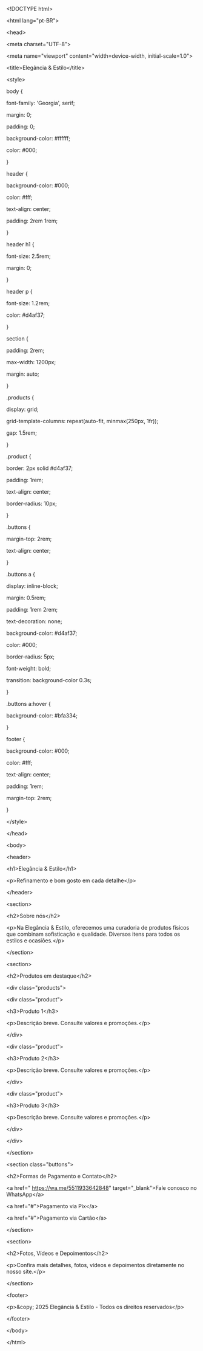 <p dir="auto">&lt;!DOCTYPE html&gt;</p><p dir="auto">&lt;html lang="pt-BR"&gt;</p><p dir="auto">&lt;head&gt;</p><p dir="auto">&lt;meta charset="UTF-8"&gt;</p><p dir="auto">&lt;meta name="viewport" content="width=device-width, initial-scale=1.0"&gt;</p><p dir="auto">&lt;title&gt;Elegância &amp; Estilo&lt;/title&gt;</p><p dir="auto">&lt;style&gt;</p><p dir="auto">body {</p><p dir="auto">font-family: 'Georgia', serif;</p><p dir="auto">margin: 0;</p><p dir="auto">padding: 0;</p><p dir="auto">background-color: #ffffff;</p><p dir="auto">color: #000;</p><p dir="auto">}</p><p dir="auto">header {</p><p dir="auto">background-color: #000;</p><p dir="auto">color: #fff;</p><p dir="auto">text-align: center;</p><p dir="auto">padding: 2rem 1rem;</p><p dir="auto">}</p><p dir="auto">header h1 {</p><p dir="auto">font-size: 2.5rem;</p><p dir="auto">margin: 0;</p><p dir="auto">}</p><p dir="auto">header p {</p><p dir="auto">font-size: 1.2rem;</p><p dir="auto">color: #d4af37;</p><p dir="auto">}</p><p dir="auto">section {</p><p dir="auto">padding: 2rem;</p><p dir="auto">max-width: 1200px;</p><p dir="auto">margin: auto;</p><p dir="auto">}</p><p dir="auto">.products {</p><p dir="auto">display: grid;</p><p dir="auto">grid-template-columns: repeat(auto-fit, minmax(250px, 1fr));</p><p dir="auto">gap: 1.5rem;</p><p dir="auto">}</p><p dir="auto">.product {</p><p dir="auto">border: 2px solid #d4af37;</p><p dir="auto">padding: 1rem;</p><p dir="auto">text-align: center;</p><p dir="auto">border-radius: 10px;</p><p dir="auto">}</p><p dir="auto">.buttons {</p><p dir="auto">margin-top: 2rem;</p><p dir="auto">text-align: center;</p><p dir="auto">}</p><p dir="auto">.buttons a {</p><p dir="auto">display: inline-block;</p><p dir="auto">margin: 0.5rem;</p><p dir="auto">padding: 1rem 2rem;</p><p dir="auto">text-decoration: none;</p><p dir="auto">background-color: #d4af37;</p><p dir="auto">color: #000;</p><p dir="auto">border-radius: 5px;</p><p dir="auto">font-weight: bold;</p><p dir="auto">transition: background-color 0.3s;</p><p dir="auto">}</p><p dir="auto">.buttons a:hover {</p><p dir="auto">background-color: #bfa334;</p><p dir="auto">}</p><p dir="auto">footer {</p><p dir="auto">background-color: #000;</p><p dir="auto">color: #fff;</p><p dir="auto">text-align: center;</p><p dir="auto">padding: 1rem;</p><p dir="auto">margin-top: 2rem;</p><p dir="auto">}</p><p dir="auto">&lt;/style&gt;</p><p dir="auto">&lt;/head&gt;</p><p dir="auto">&lt;body&gt;</p><p dir="auto">&lt;header&gt;</p><p dir="auto">&lt;h1&gt;Elegância &amp; Estilo&lt;/h1&gt;</p><p dir="auto">&lt;p&gt;Refinamento e bom gosto em cada detalhe&lt;/p&gt;</p><p dir="auto">&lt;/header&gt;</p><p dir="auto">&lt;section&gt;</p><p dir="auto">&lt;h2&gt;Sobre nós&lt;/h2&gt;</p><p dir="auto">&lt;p&gt;Na Elegância &amp; Estilo, oferecemos uma curadoria de produtos físicos que combinam sofisticação e qualidade. Diversos itens para todos os estilos e ocasiões.&lt;/p&gt;</p><p dir="auto">&lt;/section&gt;</p><p dir="auto">&lt;section&gt;</p><p dir="auto">&lt;h2&gt;Produtos em destaque&lt;/h2&gt;</p><p dir="auto">&lt;div class="products"&gt;</p><p dir="auto">&lt;div class="product"&gt;</p><p dir="auto">&lt;h3&gt;Produto 1&lt;/h3&gt;</p><p dir="auto">&lt;p&gt;Descrição breve. Consulte valores e promoções.&lt;/p&gt;</p><p dir="auto">&lt;/div&gt;</p><p dir="auto">&lt;div class="product"&gt;</p><p dir="auto">&lt;h3&gt;Produto 2&lt;/h3&gt;</p><p dir="auto">&lt;p&gt;Descrição breve. Consulte valores e promoções.&lt;/p&gt;</p><p dir="auto">&lt;/div&gt;</p><p dir="auto">&lt;div class="product"&gt;</p><p dir="auto">&lt;h3&gt;Produto 3&lt;/h3&gt;</p><p dir="auto">&lt;p&gt;Descrição breve. Consulte valores e promoções.&lt;/p&gt;</p><p dir="auto">&lt;/div&gt;</p><p dir="auto">&lt;/div&gt;</p><p dir="auto">&lt;/section&gt;</p><p dir="auto">&lt;section class="buttons"&gt;</p><p dir="auto">&lt;h2&gt;Formas de Pagamento e Contato&lt;/h2&gt;</p><p dir="auto">&lt;a href=" <a target="_blank" rel="noopener noreferrer nofollow" href="https://wa.me/5511933642848">https://wa.me/5511933642848</a>" target="_blank"&gt;Fale conosco no WhatsApp&lt;/a&gt;</p><p dir="auto">&lt;a href="#"&gt;Pagamento via Pix&lt;/a&gt;</p><p dir="auto">&lt;a href="#"&gt;Pagamento via Cartão&lt;/a&gt;</p><p dir="auto">&lt;/section&gt;</p><p dir="auto">&lt;section&gt;</p><p dir="auto">&lt;h2&gt;Fotos, Vídeos e Depoimentos&lt;/h2&gt;</p><p dir="auto">&lt;p&gt;Confira mais detalhes, fotos, vídeos e depoimentos diretamente no nosso site.&lt;/p&gt;</p><p dir="auto">&lt;/section&gt;</p><p dir="auto">&lt;footer&gt;</p><p dir="auto">&lt;p&gt;&amp;copy; 2025 Elegância &amp; Estilo - Todos os direitos reservados&lt;/p&gt;</p><p dir="auto">&lt;/footer&gt;</p><p dir="auto">&lt;/body&gt;</p><p dir="auto">&lt;/html&gt;</p>
